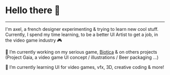 # Hello there 👋
___

<!--
**axelgueudin/axelgueudin** is a ✨ _special_ ✨ repository because its `README.md` (this file) appears on your GitHub profile. -->

I'm axel, a french designer experimenting & trying to learn new cool stuff.
Currently, I spend my time learning, to be a better UI Artist to get a job, in the video game industry 🎮


🔭 I’m currently working on my serious game,  [Biotica](https://axelgueudin.github.io/biotica "Biotica website") & on others projects (Project Gaia, a video game UI concept / illustrations / Beer packaging ...) 

🌱 I’m currently learning UI for video games, vfx, 3D, creative coding & more! 
